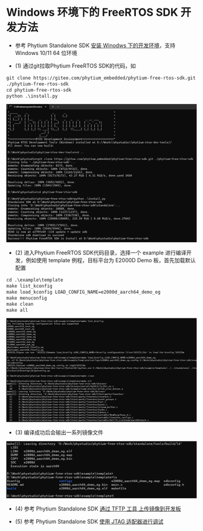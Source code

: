 # Windows 环境下的 FreeRTOS SDK 开发方法

- 参考 Phytium Standalone SDK [安装 Winodws 下的开发环境](https://gitee.com/phytium_embedded/phytium-standalone-sdk/blob/master/doc/reference/usr/install_windows.md)，支持 Windows 10/11 64 位环境


- (1) 通过git拉取Phytium FreeRTOS SDK的代码，如

```
git clone https://gitee.com/phytium_embedded/phytium-free-rtos-sdk.git ./phytium-free-rtos-sdk
cd phytium-free-rtos-sdk
python .\install.py
```

![Alt text](../../fig/windows_env.png)

- (2) 进入Phytium FreeRTOS SDK代码目录，选择一个 example 进行编译开发，例如使用 template 例程，目标平台为 E2000D Demo 板，首先加载默认配置

```
cd .\example\template
make list_kconfig
make load_kconfig LOAD_CONFIG_NAME=e2000d_aarch64_demo_eg
make menuconfig
make clean
make all
```

![Alt text](../../fig/windows_load_kconfig.png)

- (3) 编译成功后会输出一系列镜像文件

![Alt text](../../fig/windows_build_image.png)

- (4) 参考 Phytium Standalone SDK [通过 TFTP 工具 上传镜像到开发板](https://gitee.com/phytium_embedded/phytium-standalone-sdk/blob/master/doc/reference/usr/install_windows.md)

- (5) 参考 Phytium Standalone SDK [使用 JTAG 适配器进行调试](https://gitee.com/phytium_embedded/phytium-standalone-sdk/blob/master/doc/reference/usr/install_windows.md)
